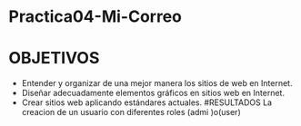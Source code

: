 # Practica04-Mi-Correo
# OBJETIVOS
- Entender y organizar de una mejor manera los sitios de web en Internet.
- Diseñar adecuadamente elementos gráficos en sitios web en Internet.
- Crear sitios web aplicando estándares actuales.
#RESULTADOS
La creacion de un usuario  con diferentes roles (admi )o(user)
